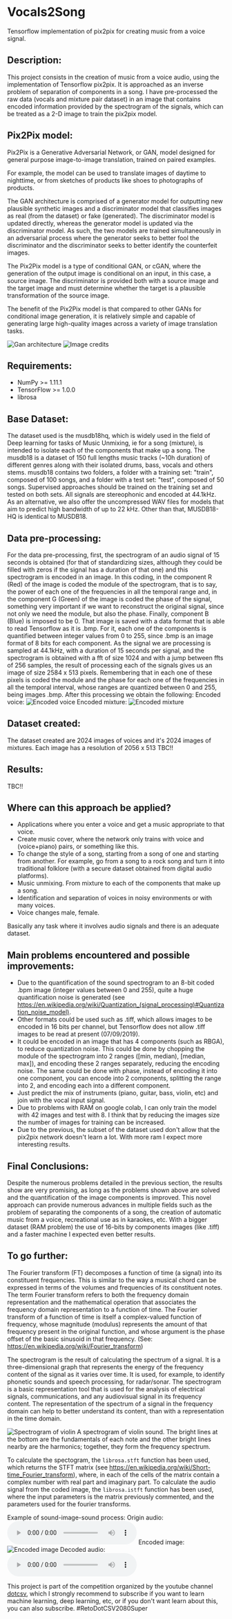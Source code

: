 # Vocals2Song
Tensorflow implementation of pix2pix for creating music from a voice signal.

## Description:
This project consists in the creation of music from a voice audio, using the implementation of Tensorflow pix2pix. It is approached as an inverse problem of separation of components in a song.  I have pre-processed the raw data (vocals and mixture pair dataset) in an image that contains encoded information provided by the spectrogram of the signals, which can be treated as a 2-D image to train the pix2pix model. 

## Pix2Pix model:
Pix2Pix is a Generative Adversarial Network, or GAN, model designed for general purpose image-to-image translation, trained on paired examples.

For example, the model can be used to translate images of daytime to nighttime, or from sketches of products like shoes to photographs of products.

The GAN architecture is comprised of a generator model for outputting new plausible synthetic images and a discriminator model that classifies images as real (from the dataset) or fake (generated). The discriminator model is updated directly, whereas the generator model is updated via the discriminator model. As such, the two models are trained simultaneously in an adversarial process where the generator seeks to better fool the discriminator and the discriminator seeks to better identify the counterfeit images.

The Pix2Pix model is a type of conditional GAN, or cGAN, where the generation of the output image is conditional on an input, in this case, a source image. The discriminator is provided both with a source image and the target image and must determine whether the target is a plausible transformation of the source image.

The benefit of the Pix2Pix model is that compared to other GANs for conditional image generation, it is relatively simple and capable of generating large high-quality images across a variety of image translation tasks.

![Gan architecture](https://github.com/AntonioAlgaida/Vocals2Song/blob/master/GANs.png)
![Image credits](https://www.freecodecamp.org/news/an-intuitive-introduction-to-generative-adversarial-networks-gans-7a2264a81394/)


## Requirements:
   * NumPy >= 1.11.1
   * TensorFlow >= 1.0.0
   * librosa

## Base Dataset:
The dataset used is the musdb18hq, which is widely used in the field of Deep learning for tasks of Music Unmixing, ie for a song (mixture), is intended to isolate each of the components that make up a song. 
The musdb18 is a dataset of 150 full lengths music tracks (~10h duration) of different genres along with their isolated drums, bass, vocals and others stems.
musdb18 contains two folders, a folder with a training set: "train", composed of 100 songs, and a folder with a test set: "test", composed of 50 songs. Supervised approaches should be trained on the training set and tested on both sets.
All signals are stereophonic and encoded at 44.1kHz.
As an alternative, we also offer the uncompressed WAV files for models that aim to predict high bandwidth of up to 22 kHz. Other than that, MUSDB18-HQ is identical to MUSDB18.

## Data pre-processing:
For the data pre-processing, first, the spectrogram of an audio signal of 15 seconds is obtained (for that of standardizing sizes, although they could be filled with zeros if the signal has a duration of that one) and this spectrogram is encoded in an image. In this coding, in the component R (Red) of the image is coded the module of the spectrogram, that is to say, the power of each one of the frequencies in all the temporal range and, in the component G (Green) of the image is coded the phase of the signal, something very important if we want to reconstruct the original signal, since not only we need the module, but also the phase. Finally, component B (Blue) is imposed to be 0. That image is saved with a data format that is able to read Tensorflow as it is .bmp. For it, each one of the components is quantified between integer values from 0 to 255, since .bmp is an image format of 8 bits for each component.
As the signal we are processing is sampled at 44.1kHz, with a duration of 15 seconds per signal, and the spectrogram is obtained with a fft of size 1024 and with a jump between ffts of 256 samples, the result of processing each of the signals gives us an image of size 2584 x 513 pixels. Remembering that in each one of these pixels is coded the module and the phase for each one of the frequencies in all the temporal interval, whose ranges are quantized between 0 and 255, being images .bmp.
After this processing we obtain the following:
Encoded voice: ![Encoded voice](https://github.com/AntonioAlgaida/Vocals2Song/blob/master/vocals_encoded.png)
Encoded mixture: ![Encoded mixture](https://github.com/AntonioAlgaida/Vocals2Song/blob/master/mixture_encoded.png)


## Dataset created:
The dataset created are 2024 images of voices and it's 2024 images of mixtures. Each image has a resolution of 2056 x 513
TBC!!


## Results:
TBC!!

## Where can this approach be applied?
   * Applications where you enter a voice and get a music appropriate to that voice.
   * Create music cover, where the network only trains with voice and (voice+piano) pairs, or something like this.
   * To change the style of a song, starting from a song of one and starting from another. For example, go from a song to a rock song and turn it into traditional folklore (with a secure dataset obtained from digital audio platforms).
   * Music unmixing. From mixture to each of the components that make up a song.
   * Identification and separation of voices in noisy environments or with many voices.
   * Voice changes male, female.
   
Basically any task where it involves audio signals and there is an adequate dataset.

## Main problems encountered and possible improvements:
   * Due to the quantification of the sound spectrogram to an 8-bit coded .bpm image (integer values between 0 and 255), quite a huge quantification noise is generated (see https://en.wikipedia.org/wiki/Quantization_(signal_processing)#Quantization_noise_model).
   * Other formats could be used such as .tiff, which allows images to be encoded in 16 bits per channel, but Tensorflow does not allow .tiff images to be read at present (07/09/2019).
   * It could be encoded in an image that has 4 components (such as RBGA), to reduce quantization noise. This could be done by chopping the module of the spectrogram into 2 ranges ([min, median), [median, max]), and encoding these 2 ranges separately, reducing the encoding noise. The same could be done with phase, instead of encoding it into one component, you can encode into 2 components, splitting the range into 2, and encoding each into a different component.
   * Just predict the mix of instruments (piano, guitar, bass, violin, etc) and join with the vocal input signal.
   * Due to problems with RAM on google colab, I can only train the model with 42 images and test with 8. I think that by reducing the images size the number of images for training can be increased.
   * Due to the previous, the subset of the dataset used don't allow that the pix2pix network doesn't learn a lot. With more ram I expect more interesting results. 

## Final Conclusions:
Despite the numerous problems detailed in the previous section, the results show are very promising, as long as the problems shown above are solved and the quantification of the image components is improved.
This novel approach can provide numerous advances in multiple fields such as the problem of separating the components of a song, the creation of automatic music from a voice, recreational use as in karaokes, etc.
With a bigger dataset (RAM problem) the use of 16-bits by components images (like .tiff) and a faster machine I expected even better results. 

## To go further:
The Fourier transform (FT) decomposes a function of time (a signal) into its constituent frequencies. This is similar to the way a musical chord can be expressed in terms of the volumes and frequencies of its constituent notes. The term Fourier transform refers to both the frequency domain representation and the mathematical operation that associates the frequency domain representation to a function of time. The Fourier transform of a function of time is itself a complex-valued function of frequency, whose magnitude (modulus) represents the amount of that frequency present in the original function, and whose argument is the phase offset of the basic sinusoid in that frequency. (See: https://en.wikipedia.org/wiki/Fourier_transform)

The spectrogram is the result of calculating the spectrum of a signal. It is a three-dimensional graph that represents the energy of the frequency content of the signal as it varies over time. It is used, for example, to identify phonetic sounds and speech processing, for radar/sonar. The spectrogram is a basic representation tool that is used for the analysis of electrical signals, communications, and any audiovisual signal in its frequency content. The representation of the spectrum of a signal in the frequency domain can help to better understand its content, than with a representation in the time domain.

![Spectrogram of violin](https://github.com/AntonioAlgaida/Vocals2Song/blob/master/Spectrogram_of_violin.png)
A spectrogram of violin sound. The bright lines at the bottom are the fundamentals of each note and the other bright lines nearby are the harmonics; together, they form the frequency spectrum.

To calculate the spectogram, the `librosa.stft` function has been used, which returns the STFT matrix (see https://en.wikipedia.org/wiki/Short-time_Fourier_transform), where, in each of the cells of the matrix contain a complex number with real part and imaginary part.
To calculate the audio signal from the coded image, the `librosa.istft` function has been used, where the input parameters is the matrix previously commented, and the parameters used for the fourier transforms.

Example of sound-image-sound process:
Origin audio: ![Origin audio](https://github.com/AntonioAlgaida/Vocals2Song/blob/master/origin%20audio.wav)
Encoded image: ![Encoded image](https://github.com/AntonioAlgaida/Vocals2Song/blob/master/enconded%20audio.bmp)
Decoded audio: ![Decoded audio](https://github.com/AntonioAlgaida/Vocals2Song/blob/master/decoded%20audio.wav)

This project is part of the competition organized by the youtube channel [dotcsv](https://www.youtube.com/channel/UCy5znSnfMsDwaLlROnZ7Qbg), which I strongly recommend to subscribe if you want to learn machine learning, deep learning, etc, or if you don't want learn about this, you can also subscribe. 
\#RetoDotCSV2080Super
